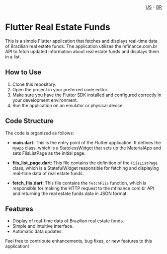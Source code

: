 <p align="right">
  <a href="README.md">US</a> - <a href="README.pt.md">BR</a>
</p>

# Flutter Real Estate Funds

This is a simple Flutter application that fetches and displays real-time data of Brazilian real estate funds. The application utilizes the mfinance.com.br API to fetch updated information about real estate funds and displays them in a list.

## How to Use

1. Clone this repository.
2. Open the project in your preferred code editor.
3. Make sure you have the Flutter SDK installed and configured correctly in your development environment.
4. Run the application on an emulator or physical device.

## Code Structure

The code is organized as follows:

- **main.dart**: This is the entry point of the Flutter application. It defines the `MyApp` class, which is a StatelessWidget that sets up the MaterialApp and sets FiisListPage as the initial page.
  
- **fiis_list_page.dart**: This file contains the definition of the `FiisListPage` class, which is a StatefulWidget responsible for fetching and displaying real-time data of real estate funds.

- **fetch_fiis.dart**: This file contains the `fetchFiis` function, which is responsible for making the HTTP request to the mfinance.com.br API and returning the real estate funds data in JSON format.

## Features

- Display of real-time data of Brazilian real estate funds.
- Simple and intuitive interface.
- Automatic data updates.

Feel free to contribute enhancements, bug fixes, or new features to this application!

